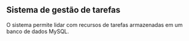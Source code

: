 ## Sistema de gestão de tarefas

O sistema permite lidar com recursos de tarefas armazenadas em um banco de dados MySQL.
